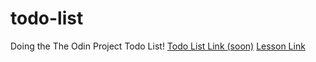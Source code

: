 # todo-list
Doing the The Odin Project Todo List!
[Todo List Link (soon)](https://github.com/cloudsoul8/todo-list)
[Lesson Link](https://www.theodinproject.com/lessons/node-path-javascript-todo-list)